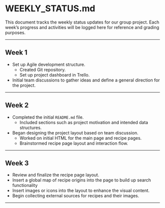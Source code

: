 # WEEKLY_STATUS.md

This document tracks the weekly status updates for our group project. 
Each week’s progress and activities will be logged here for reference and grading purposes.

---

## Week 1

- Set up Agile development structure.
  - Created Git repository.
  - Set up project dashboard in Trello.
- Initial team discussions to gather ideas and define a general direction for the project.

---

## Week 2

- Completed the initial `README.md` file.
  - Included sections such as project motivation and intended data structures.
- Began designing the project layout based on team discussion.
  - Worked on initial HTML for the main page and recipe pages.
  - Brainstormed recipe page layout and interaction flow.

---

## Week 3

- Review and finalize the recipe page layout.
- Insert a global map of recipe origins into the page to build up search functionality
- Insert images or icons into the layout to enhance the visual content.
- Begin collecting external sources for recipes and their images.

---
